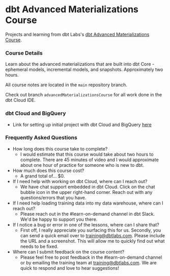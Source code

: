 # dbt Advanced Materializations Course

Projects and learning from dbt Labs's [dbt Advanced Materializations Course](https://learn.getdbt.com/courses/advanced-materializations).

### Course Details

Learn about the advanced materializations that are built into dbt Core - ephemeral models, incremental models, and snapshots. Approximately two hours.

All course notes are located in the `main` repository branch.

Check out branch `advancedMaterializationsCourse` for all work done in the dbt Cloud IDE.

### dbt Cloud and BigQuery
- Link for setting up initial project with dbt Cloud and BigQuery [here](https://docs.getdbt.com/guides/bigquery?step=1)

### Frequently Asked Questions
- How long does this course take to complete?
  - I would estimate that this course would take about two hours to complete. There are 45 minutes of video and I would approximate about one hour of practice for someone who is new to dbt.
- How much does this course cost?
  - A grand total of… $0.
- If I need help with working on dbt Cloud, where can I reach out?
  - We have chat support embedded in dbt Cloud. Click on the chat bubble icon in the upper right-hand corner. Reach out with any questions/errors that you have.
- If I need help loading training data into my data warehouse, where can I reach out?
  - Please reach out in the #learn-on-demand channel in dbt Slack. We'd be happy to support you there.
- If I notice a bug or error in one of the lessons, where can I share that?
  - First off, I really appreciate you surfacing this for us. Secondly, you can send a quick email over to training@dbtlabs.com. Please include the URL and a screenshot. This will allow me to quickly find out what needs to be fixed.
- Where can I submit feedback on the course content?
  - Please feel free to post feedback in the #learn-on-demand channel or by emailing the training team at training@dbtlabs.com. We are quick to respond and love to hear suggestions!